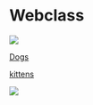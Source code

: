 # Webclass
 <html>
    <body>
      <p><img src=https://static01.nyt.com/images/2016/08/10/science/10tb-dogsperm01/10tb-dogsperm01-superJumbo.jpg></p>
      <p><a href=https://www.google.com.hk/search?q=dogs&safe=strict&source=lnms&tbm=isch&sa=X&ved=0ahUKEwjKjarDqPXVAhVX72MKHed-CJoQ_AUICigB&biw=1920&bih=1033#imgrc=msLrI_PyGwGYEM:>Dogs</a>
      </p>
      <p><a href=https://www.google.com.hk/search?q=cats&safe=strict&source=lnms&tbm=isch&sa=X&ved=0ahUKEwjXwZCIrPXVAhVJ5GMKHaalDb0Q_AUICigB&biw=1920&bih=1065>kittens</a>
      <p><img src=http://www.petful.com/wp-content/uploads/2010/11/4139526046_bfa9b1935a_b.jpg>
      </p>
      </body>
    </html>
